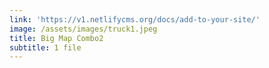 ```yaml
---
link: 'https://v1.netlifycms.org/docs/add-to-your-site/'
image: /assets/images/truck1.jpeg
title: Big Map Combo2
subtitle: 1 file
---
```


